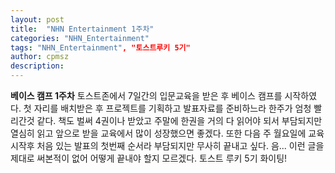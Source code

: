```yaml
---
layout: post
title:  "NHN Entertainment 1주차"
categories: "NHN_Entertainment"
tags: "NHN_Entertainment", "토스트루키 5기"
author: cpmsz
description: 
---
```


**베이스 캠프 1주차**
토스트존에서 7일간의 입문교육을 받은 후 베이스 캠프를 시작하였다.
첫 자리를 배치받은 후 프로젝트를 기획하고 발표자료를 준비하느라 한주가 엄청 빨리간것 같다.
책도 벌써 4권이나 받았고 주말에 한권을 거의 다 읽어야 되서 부담되지만 열심히 읽고 앞으로 받을 교육에서 많이 성장했으면 좋겠다.
또한 다음 주 월요일에 교육 시작후 처음 있는 발표의 첫번째 순서라 부담되지만 무사히 끝내고 싶다.
음... 이런 글을 제대로 써본적이 없어 어떻게 끝내야 할지 모르겠다. 토스트 루키 5기 화이팅!